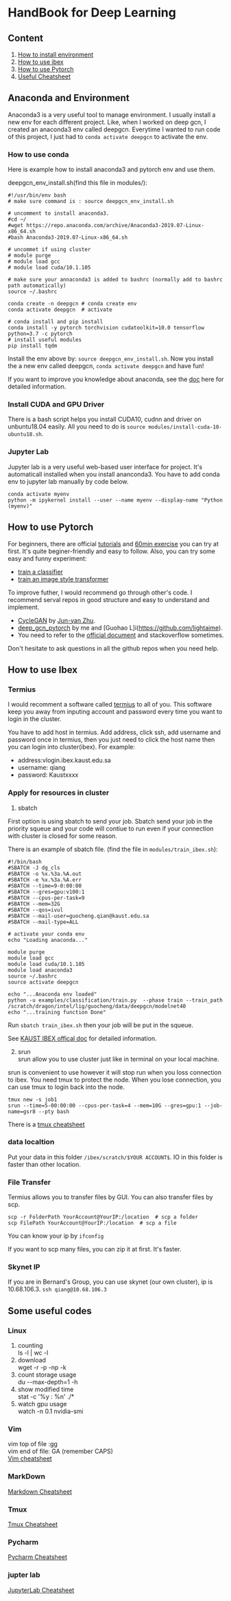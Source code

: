 # HandBook for Deep Learning
## Content
1. [How to install environment](#anaconda-and-environment)  
1. [How to use ibex](#how-to-use-ibex)  
1. [How to use Pytorch](#how-to-use-pytorch) 
1. [Useful Cheatsheet](#some-useful-codes)  

## Anaconda and Environment
Anaconda3 is a very useful tool to manage environment. I usually install a new env for each different project. Like, when I worked on deep gcn, I created an anaconda3 env called deepgcn. Everytime I wanted to run code of this project, I just had to `conda activate deepgcn` to activate the env. 

### How to use conda
Here is example how to install anaconda3 and pytorch env and use them.


deepgcn_env_install.sh(find this file in modules/):
```
#!/usr/bin/env bash
# make sure command is : source deepgcn_env_install.sh

# uncomment to install anaconda3.
#cd ~/
#wget https://repo.anaconda.com/archive/Anaconda3-2019.07-Linux-x86_64.sh
#bash Anaconda3-2019.07-Linux-x86_64.sh

# uncommet if using cluster
# module purge
# module load gcc
# module load cuda/10.1.105

# make sure your annaconda3 is added to bashrc (normally add to bashrc path automatically)
source ~/.bashrc

conda create -n deepgcn # conda create env
conda activate deepgcn  # activate

# conda install and pip install
conda install -y pytorch torchvision cudatoolkit=10.0 tensorflow python=3.7 -c pytorch
# install useful modules
pip install tqdm
```
Install the env above by: `source deepgcn_env_install.sh`. Now you install the a new env called deepgcn, `conda activate deepgcn` and have fun!

If you want to improve you knowledge about anaconda, see the [doc](https://docs.conda.io/projects/conda/en/latest/user-guide/tasks/manage-environments.html) here for detailed information. 

### Install CUDA and GPU Driver
There is a bash script helps you install CUDA10, cudnn and driver on unbuntu18.04 easily. All you need to do is `source modules/install-cuda-10-ubuntu18.sh`.


### Jupyter Lab
Jupyter lab is a very useful web-based user interface for project. It's automaticall installed when you install ananconda3. 
You have to add conda env to jupyter lab manually by code below. 
```
conda activate myenv
python -m ipykernel install --user --name myenv --display-name "Python (myenv)"
```

## How to use Pytorch
For beginners, there are official [tutorials](https://pytorch.org/tutorials/) and [60min exercise](https://pytorch.org/tutorials/beginner/deep_learning_60min_blitz.html) you can try at first. It's quite beginer-friendly and easy to follow.
Also, you can try some easy and funny experiment:
- [train a classifier](https://pytorch.org/tutorials/beginner/blitz/cifar10_tutorial.html#sphx-glr-beginner-blitz-cifar10-tutorial-py)
- [train an image style transformer](https://github.com/leongatys/PytorchNeuralStyleTransfer/blob/master/NeuralStyleTransfer.ipynb)


To improve futher, I would recommend go through other's code. I recommend serval repos in good structure and easy to understand and implement.
- [CycleGAN](https://github.com/junyanz/pytorch-CycleGAN-and-pix2pix) by [Jun-yan Zhu](https://people.csail.mit.edu/junyanz/).
- [deep_gcn_pytorch](https://github.com/lightaime/deep_gcns_torch) by me and [Guohao L]i(https://github.com/lightaime).
- You need to refer to the [official document](https://pytorch.org/docs/stable/index.html) and stackoverflow sometimes.

 Don't hesitate to ask questions in all the github repos when you need help.


## How to use Ibex
### Termius
I would recomment a software called [termius](https://termius.com/) to all of you. This software keep you away from inputing account and password every time you want to login in the cluster.

You have to add host in termius. Add address, click ssh, add username and password once in termius, then you just need to click the host name then you can login into cluster(ibex). For example:
   
- address:vlogin.ibex.kaust.edu.sa  
- username: qiang  
- password: Kaustxxxx  

### Apply for resources in cluster
1. sbatch
 
First option is using sbatch to send your job. 
Sbatch send your job in the priority squeue and your code will contiue to run even if your connection with cluster is closed for some reason.

There is an example of sbatch file. (find the file in `modules/train_ibex.sh`):
```
#!/bin/bash
#SBATCH -J dg_cls
#SBATCH -o %x.%3a.%A.out
#SBATCH -e %x.%3a.%A.err
#SBATCH --time=9-0:00:00
#SBATCH --gres=gpu:v100:1
#SBATCH --cpus-per-task=9
#SBATCH --mem=32G
#SBATCH --qos=ivul
#SBATCH --mail-user=guocheng.qian@kaust.edu.sa
#SBATCH --mail-type=ALL

# activate your conda env
echo "Loading anaconda..."

module purge
module load gcc
module load cuda/10.1.105
module load anaconda3
source ~/.bashrc
source activate deepgcn

echo "...Anaconda env loaded"
python -u examples/classification/train.py  --phase train --train_path /scratch/dragon/intel/lig/guocheng/data/deepgcn/modelnet40
echo "...training function Done"
```

Run `sbatch train_ibex.sh` then your job will be put in the squeue. 

See [KAUST IBEX offical doc](https://www.hpc.kaust.edu.sa/sites/default/files/files/public/Cluster_training/26_11_2018/0_Ibex_cheat_sheet_Nov_26_2018.pdf) for detailed information. 


2. srun   
srun allow you to use cluster just like in terminal on your local machine. 

srun is convenient to use however it will stop run when you loss connection to ibex. You need tmux to protect the node. When you lose connection, you can use tmux to login back into the node. 

```
tmux new -s job1 
srun --time=5-00:00:00 --cpus-per-task=4 --mem=10G --gres=gpu:1 --job-name=gsr8 --pty bash
```
There is a [tmux cheatsheet](https://gist.github.com/MohamedAlaa/2961058) 


###  data localtion 
Put your data in this folder `/ibex/scratch/$YOUR ACCOUNT$`. IO in this folder is faster than other location.

### File Transfer
Termius allows you to transfer files by GUI.
You can also transfer files by scp. 
```  
scp -r FolderPath YourAccount@YourIP:/location  # scp a folder
scp FilePath YourAccount@YourIP:/location  # scp a file
```
You can know your ip by `ifconfig`

If you want to scp many files, you can zip it at first. It's faster.  

### Skynet IP
If you are in Bernard's Group, you can use skynet (our own cluster), ip is 10.68.106.3.  `ssh qiang@10.68.106.3`


## Some useful codes
<!--
### Debug
1. tensor 2 CV IMAGE 
```
from TorchTools.DataTools.FileTools import _tensor2cvimage 
import numpy as np 
import cv2 
img_output = _tensor2cvimage(img[0], np.uint8) 
cv2.imwrite('/data/debug/img.png', img_output)  
```

2. model parameters  
model.SFE1.nn._modules['0'].weight

-->
### Linux 
1. counting  
ls -l | wc -l
2. download  
wget -r -p -np -k  
3. count storage usage  
du --max-depth=1 -h
4. show modified time  
stat -c '%y : %n' ./*  
5. watch gpu usage  
watch -n 0.1 nvidia-smi

  
### Vim
vim top of file :gg  
vim end of file: GA (remember CAPS)  
[Vim cheatsheet](https://vim.rtorr.com/)

### MarkDown
[Markdown Cheatsheet](https://github.com/adam-p/markdown-here/wiki/Markdown-Cheatsheet)

### Tmux
[Tmux Cheatsheet](https://gist.github.com/MohamedAlaa/2961058)
    
### Pycharm
[Pycharm Cheatsheet](https://www.jetbrains.com/help/pycharm/mastering-keyboard-shortcuts.html)


### jupter lab
[JupyterLab Cheatsheet](https://blog.ja-ke.tech/2019/01/20/jupyterlab-shortcuts.html)

